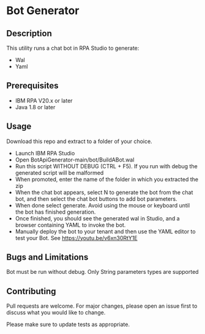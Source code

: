 # Bot Generator

## Description

This utility runs a chat bot in RPA Studio to generate:
 - Wal 
 - Yaml 

## Prerequisites

- IBM RPA V20.x or later
- Java 1.8 or later

## Usage

Download this repo and extract to a folder of your choice.

- Launch IBM RPA Studio
- Open BotApiGenerator-main/bot/BuildABot.wal
- Run this script WITHOUT DEBUG (CTRL + F5).  If you run with debug the generated script will be malformed
- When promoted, enter the name of the folder in which you extracted the zip
- When the chat bot appears, select N to generate the bot from the chat bot, and then select the chat bot buttons to add bot parameters.
- When done select generate.  Avoid using the mouse or keyboard until the bot has finished generation.
- Once finished, you should see the generated wal in Studio, and a browser containing YAML to invoke the bot.
- Manually deploy the bot to your tenant and then use the YAML editor to test your Bot.
See https://youtu.be/v6xn30RtY1E

## Bugs and Limitations

Bot must be run without debug.  Only String parameters types are supported

## Contributing
Pull requests are welcome. For major changes, please open an issue first to discuss what you would like to change.

Please make sure to update tests as appropriate.
